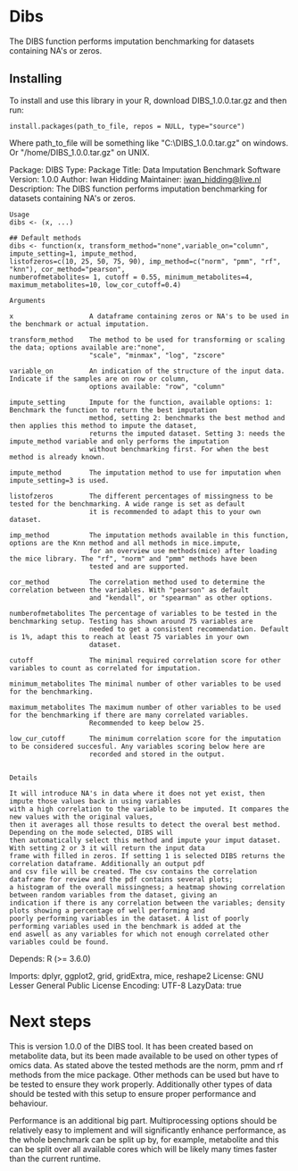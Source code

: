 # Dibs
The DIBS function performs imputation benchmarking for datasets containing NA's or zeros. 

## Installing
To install and use this library in your R, download DIBS_1.0.0.tar.gz and then run:

    install.packages(path_to_file, repos = NULL, type="source")

Where path_to_file will be something like "C:\\DIBS_1.0.0.tar.gz" on windows.
Or "/home/DIBS_1.0.0.tar.gz" on UNIX. 

Package: DIBS
Type: Package
Title: Data Imputation Benchmark Software
Version: 1.0.0
Author: Iwan Hidding
Maintainer: iwan_hidding@live.nl
Description: The DIBS function performs imputation benchmarking for datasets containing NA's or zeros. 
    
    Usage
    dibs <- (x, ...)
    
    ## Default methods
    dibs <- function(x, transform_method="none",variable_on="column", impute_setting=1, impute_method, 
    listofzeros=c(10, 25, 50, 75, 90), imp_method=c("norm", "pmm", "rf", "knn"), cor_method="pearson", 
    numberofmetabolites= 1, cutoff = 0.55, minimum_metabolites=4, maximum_metabolites=10, low_cor_cutoff=0.4) 
    
    Arguments
    
    x                   A dataframe containing zeros or NA's to be used in the benchmark or actual imputation. 
    
    transform_method    The method to be used for transforming or scaling the data; options available are:"none", 
                        "scale", "minmax", "log", "zscore"
    
    variable_on         An indication of the structure of the input data. Indicate if the samples are on row or column,
                        options available: "row", "column"
    
    impute_setting      Impute for the function, available options: 1: Benchmark the function to return the best imputation 
                        method, setting 2: benchmarks the best method and then applies this method to impute the dataset, 
                        returns the imputed dataset. Setting 3: needs the impute_method variable and only performs the imputation
                        without benchmarking first. For when the best  method is already known.
    
    impute_method       The imputation method to use for imputation when impute_setting=3 is used. 
    
    listofzeros         The different percentages of missingness to be tested for the benchmarking. A wide range is set as default
                        it is recommended to adapt this to your own dataset.
    
    imp_method          The imputation methods available in this function, options are the Knn method and all methods in mice.impute,
                        for an overview use methods(mice) after loading the mice library. The "rf", "norm" and "pmm" methods have been 
                        tested and are supported.
    
    cor_method          The correlation method used to determine the correlation between the variables. With "pearson" as default
                        and "kendall", or "spearman" as other options. 
    
    numberofmetabolites The percentage of variables to be tested in the benchmarking setup. Testing has shown around 75 variables are
                        needed to get a consistent recommendation. Default is 1%, adapt this to reach at least 75 variables in your own
                        dataset. 
    
    cutoff              The minimal required correlation score for other variables to count as correlated for imputation.
    
    minimum_metabolites The minimal number of other variables to be used for the benchmarking.
    
    maximum_metabolites The maximum number of other variables to be used for the benchmarking if there are many correlated variables. 
                        Recommended to keep below 25.
    
    low_cur_cutoff      The minimum correlation score for the imputation to be considered succesful. Any variables scoring below here are
                        recorded and stored in the output. 
                        
    
    Details
    
    It will introduce NA's in data where it does not yet exist, then impute those values back in using variables 
    with a high correlation to the variable to be imputed. It compares the new values with the original values,
    then it averages all those results to detect the overal best method. Depending on the mode selected, DIBS will 
    then automatically select this method and impute your imput dataset. With setting 2 or 3 it will return the input data
    frame with filled in zeros. If setting 1 is selected DIBS returns the correlation dataframe. Additionally an output pdf
    and csv file will be created. The csv contains the correlation dataframe for review and the pdf contains several plots;
    a histogram of the overall missingness; a heatmap showing correlation between random variables from the dataset, giving an
    indication if there is any correlation between the variables; density plots showing a percentage of well performing and 
    poorly performing variables in the dataset. A list of poorly performing variables used in the benchmark is added at the 
    end aswell as any variables for which not enough correlated other variables could be found. 
Depends: R (>= 3.6.0)

Imports:
    dplyr,
    ggplot2,
    grid,
    gridExtra,
    mice,
    reshape2
License: GNU Lesser General Public License
Encoding: UTF-8
LazyData: true

# Next steps
This is version 1.0.0 of the DIBS tool. It has been created based on metabolite data, but its been made available to be used on other types
of omics data. As stated above the tested methods are the norm, pmm and rf methods from the mice package. Other methods can be used but have
to be tested to ensure they work properly. Additionally other types of data should be tested with this setup to ensure proper performance and 
behaviour. 

Performance is an additional big part. Multiprocessing options should be relatively easy to implement and will significantly enhance performance,
as the whole benchmark can be split up by, for example, metabolite and this can be split over all available cores which will be likely many times 
faster than the current runtime. 
